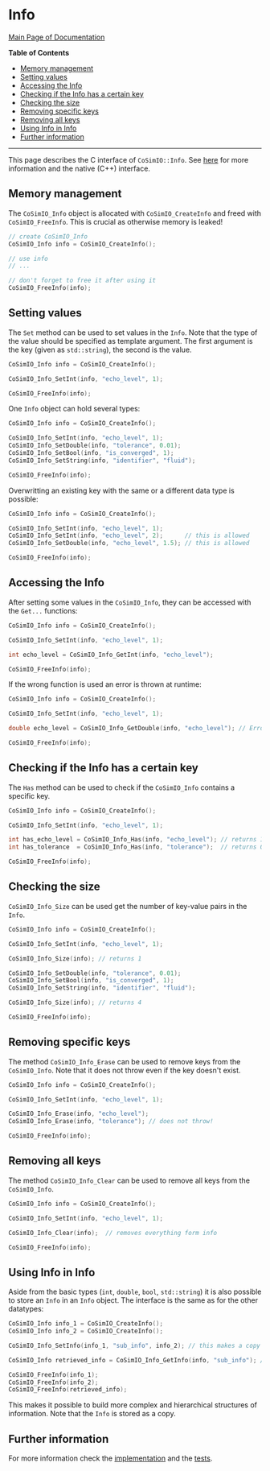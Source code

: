 # Info

[Main Page of Documentation](https://kratosmultiphysics.github.io/CoSimIO/)

**Table of Contents**
<!-- @import "[TOC]" {cmd="toc" depthFrom=2 depthTo=6 orderedList=false} -->

<!-- code_chunk_output -->

- [Memory management](#memory-management)
- [Setting values](#setting-values)
- [Accessing the Info](#accessing-the-info)
- [Checking if the Info has a certain key](#checking-if-the-info-has-a-certain-key)
- [Checking the size](#checking-the-size)
- [Removing specific keys](#removing-specific-keys)
- [Removing all keys](#removing-all-keys)
- [Using Info in Info](#using-info-in-info)
- [Further information](#further-information)

<!-- /code_chunk_output -->
---

This page describes the C interface of `CoSimIO::Info`. See [here](info_cpp.md) for more information and the native (C++) interface.

## Memory management
The `CoSimIO_Info` object is allocated with `CoSimIO_CreateInfo` and freed with `CoSimIO_FreeInfo`. This is crucial as otherwise memory is leaked!
```c
// create CoSimIO_Info
CoSimIO_Info info = CoSimIO_CreateInfo();

// use info
// ...

// don't forget to free it after using it
CoSimIO_FreeInfo(info);
```
## Setting values
The `Set` method can be used to set values in the `Info`. Note that the type of the value should be specified as template argument. The first argument is the key (given as `std::string`), the second is the value.

```c
CoSimIO_Info info = CoSimIO_CreateInfo();

CoSimIO_Info_SetInt(info, "echo_level", 1);

CoSimIO_FreeInfo(info);
```

One `Info` object can hold several types:
```c
CoSimIO_Info info = CoSimIO_CreateInfo();

CoSimIO_Info_SetInt(info, "echo_level", 1);
CoSimIO_Info_SetDouble(info, "tolerance", 0.01);
CoSimIO_Info_SetBool(info, "is_converged", 1);
CoSimIO_Info_SetString(info, "identifier", "fluid");

CoSimIO_FreeInfo(info);
```

Overwritting an existing key with the same or a different data type is possible:
```c
CoSimIO_Info info = CoSimIO_CreateInfo();

CoSimIO_Info_SetInt(info, "echo_level", 1);
CoSimIO_Info_SetInt(info, "echo_level", 2);      // this is allowed
CoSimIO_Info_SetDouble(info, "echo_level", 1.5); // this is allowed

CoSimIO_FreeInfo(info);
```

## Accessing the Info
After setting some values in the `CoSimIO_Info`, they can be accessed with the `Get...` functions:

```c
CoSimIO_Info info = CoSimIO_CreateInfo();

CoSimIO_Info_SetInt(info, "echo_level", 1);

int echo_level = CoSimIO_Info_GetInt(info, "echo_level");

CoSimIO_FreeInfo(info);
```

If the wrong function is used an error is thrown at runtime:
```c
CoSimIO_Info info = CoSimIO_CreateInfo();

CoSimIO_Info_SetInt(info, "echo_level", 1);

double echo_level = CoSimIO_Info_GetDouble(info, "echo_level"); // Error, type mismatch, also tells which type was expected

CoSimIO_FreeInfo(info);
```

## Checking if the Info has a certain key
The `Has` method can be used to check if the `CoSimIO_Info` contains a specific key.

```c
CoSimIO_Info info = CoSimIO_CreateInfo();

CoSimIO_Info_SetInt(info, "echo_level", 1);

int has_echo_level = CoSimIO_Info_Has(info, "echo_level"); // returns 1
int has_tolerance  = CoSimIO_Info_Has(info, "tolerance");  // returns 0

CoSimIO_FreeInfo(info);
```

<!-- ## Getting values with a default
Following the [get method of the Python `dict`](https://docs.python.org/3/library/stdtypes.html#dict.get), the `Get` method can also be used with a default value. If the requested key exists in the `Info`, then the corresponding value is returned. If not, the default is returned.

```c
Info info;

info.Set<int>("echo_level", 1);

int echo_level = info.Get("echo_level", 2); // returns 1 as "echo_level" exists
int verbosity  = info.Get("verbosity", 2);  // returns 2 as "verbosity" doesn't exist
``` -->

## Checking the size
`CoSimIO_Info_Size` can be used get the number of key-value pairs in the `Info`.

```c
CoSimIO_Info info = CoSimIO_CreateInfo();

CoSimIO_Info_SetInt(info, "echo_level", 1);

CoSimIO_Info_Size(info); // returns 1

CoSimIO_Info_SetDouble(info, "tolerance", 0.01);
CoSimIO_Info_SetBool(info, "is_converged", 1);
CoSimIO_Info_SetString(info, "identifier", "fluid");

CoSimIO_Info_Size(info); // returns 4

CoSimIO_FreeInfo(info);
```

## Removing specific keys
The method `CoSimIO_Info_Erase` can be used to remove keys from the `CoSimIO_Info`. Note that it does not throw even if the key doesn't exist.

```c
CoSimIO_Info info = CoSimIO_CreateInfo();

CoSimIO_Info_SetInt(info, "echo_level", 1);

CoSimIO_Info_Erase(info, "echo_level");
CoSimIO_Info_Erase(info, "tolerance"); // does not throw!

CoSimIO_FreeInfo(info);
```

## Removing all keys
The method `CoSimIO_Info_Clear` can be used to remove all keys from the `CoSimIO_Info`.

```c
CoSimIO_Info info = CoSimIO_CreateInfo();

CoSimIO_Info_SetInt(info, "echo_level", 1);

CoSimIO_Info_Clear(info);  // removes everything form info

CoSimIO_FreeInfo(info);
```

<!-- ## Printing the Info
The `CoSimIO::Info` can be printed to a stream:

```c
Info info;

info.Set<int>("echo_level", 1);
info.Set<std::string>("identifier", "fluid");

std::cout << info;

/* This prints to standard output:
CoSimIO-Info; containing 2 entries
  name: echo_level | value: 1 | type: int
  name: identifier | value: fluid | type: string
*/
``` -->

## Using Info in Info
Aside from the basic types (`int`, `double`, `bool`, `std::string`) it is also possible to store an `Info` in an `Info` object. The interface is the same as for the other datatypes:
```c
CoSimIO_Info info_1 = CoSimIO_CreateInfo();
CoSimIO_Info info_2 = CoSimIO_CreateInfo();

CoSimIO_Info_SetInfo(info_1, "sub_info", info_2); // this makes a copy of info_2

CoSimIO_Info retrieved_info = CoSimIO_Info_GetInfo(info, "sub_info"); // this is copied hence needs to be freed

CoSimIO_FreeInfo(info_1);
CoSimIO_FreeInfo(info_2);
CoSimIO_FreeInfo(retrieved_info);

```

This makes it possible to build more complex and hierarchical structures of information. Note that the `Info` is stored as a copy.


## Further information
For more information check the [implementation](https://github.com/KratosMultiphysics/CoSimIO/blob/master/co_sim_io/c/co_sim_io_c_info.h) and the [tests](https://github.com/KratosMultiphysics/CoSimIO/tree/master/tests/co_sim_io/c/info).
